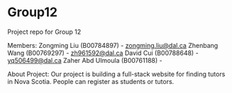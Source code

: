 # Group12
Project repo for Group 12

Members:
Zongming Liu (B00784897) - zongming.liu@dal.ca
Zhenbang Wang (B00769297) - zh961592@dal.ca
David Cui (B00788648) - yq506499@dal.ca
Zaher Abd Ulmoula (B00761188) - 

About Project:
Our project is building a full-stack website for finding tutors in Nova Scotia. People can register as students or tutors. 
